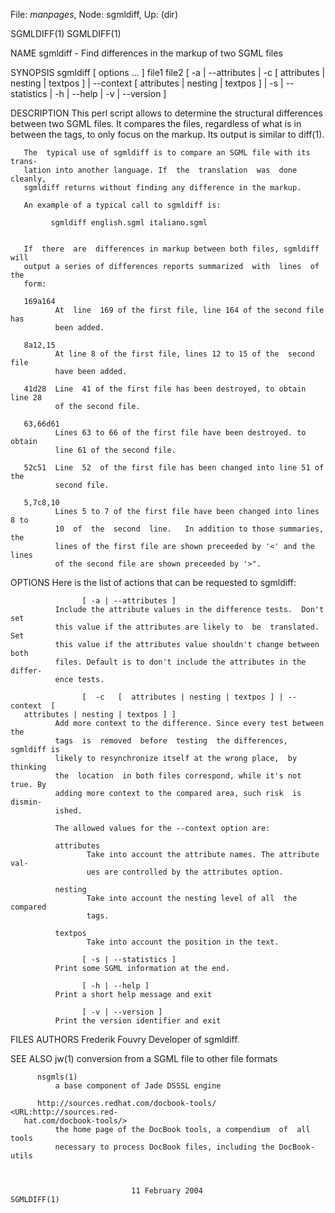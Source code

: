 File: *manpages*,  Node: sgmldiff,  Up: (dir)

SGMLDIFF(1)                                                        SGMLDIFF(1)



NAME
       sgmldiff - Find differences in the markup of two SGML files

SYNOPSIS
       sgmldiff [ options  ... ] file1 file2 [ -a | --attributes
           |  -c  [ attributes | nesting | textpos ] | --context  [ attributes
       | nesting | textpos ]
           | -s | --statistics
           | -h | --help
           | -v | --version ]


DESCRIPTION
       This perl script allows to determine the structural differences between
       two SGML files. It compares the files, regardless of what is in between
       the tags, to only focus  on  the  markup.  Its  output  is  similar  to
       diff(1).

       The  typical use of sgmldiff is to compare an SGML file with its trans‐
       lation into another language. If  the  translation  was  done  cleanly,
       sgmldiff returns without finding any difference in the markup.

       An example of a typical call to sgmldiff is:

             sgmldiff english.sgml italiano.sgml


       If  there  are  differences in markup between both files, sgmldiff will
       output a series of differences reports summarized  with  lines  of  the
       form:

       169a164
              At  line  169 of the first file, line 164 of the second file has
              been added.

       8a12,15
              At line 8 of the first file, lines 12 to 15 of the  second  file
              have been added.

       41d28  Line  41 of the first file has been destroyed, to obtain line 28
              of the second file.

       63,66d61
              Lines 63 to 66 of the first file have been destroyed. to  obtain
              line 61 of the second file.

       52c51  Line  52  of the first file has been changed into line 51 of the
              second file.

       5,7c8,10
              Lines 5 to 7 of the first file have been changed into lines 8 to
              10  of  the  second  line.   In addition to those summaries, the
              lines of the first file are shown preceeded by '<' and the lines
              of the second file are shown preceeded by '>".

OPTIONS
       Here is the list of actions that can be requested to sgmldiff:

                    [ -a | --attributes ]
              Include the attribute values in the difference tests.  Don't set
              this value if the attributes are likely to  be  translated.  Set
              this value if the attributes value shouldn't change between both
              files. Default is to don't include the attributes in the differ‐
              ence tests.

                    [  -c   [  attributes | nesting | textpos ] | --context  [
       attributes | nesting | textpos ] ]
              Add more context to the difference. Since every test between the
              tags  is  removed  before  testing  the differences, sgmldiff is
              likely to resynchronize itself at the wrong place,  by  thinking
              the  location  in both files correspond, while it's not true. By
              adding more context to the compared area, such risk  is  dismin‐
              ished.

              The allowed values for the --context option are:

              attributes
                     Take into account the attribute names. The attribute val‐
                     ues are controlled by the attributes option.

              nesting
                     Take into account the nesting level of all  the  compared
                     tags.

              textpos
                     Take into account the position in the text.

                    [ -s | --statistics ]
              Print some SGML information at the end.

                    [ -h | --help ]
              Print a short help message and exit

                    [ -v | --version ]
              Print the version identifier and exit

FILES
AUTHORS
                 Frederik Fouvry
              Developer of sgmldiff.

SEE ALSO
                 jw(1)
              conversion from a SGML file to other file formats

          nsgmls(1)
              a base component of Jade DSSSL engine

          http://sources.redhat.com/docbook-tools/    <URL:http://sources.red‐
       hat.com/docbook-tools/>
              the home page of the DocBook tools, a compendium  of  all  tools
              necessary to process DocBook files, including the DocBook-utils



                               11 February 2004                    SGMLDIFF(1)
